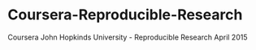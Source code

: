 # Coursera-Reproducible-Research
Coursera John Hopkinds University - Reproducible Research April 2015
